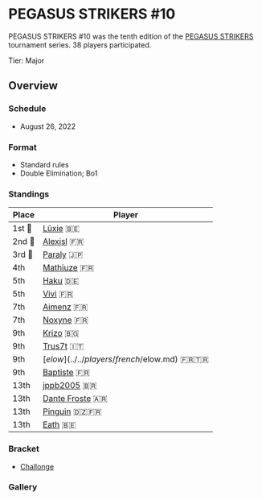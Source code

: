 # PEGASUS STRIKERS #10

PEGASUS STRIKERS #10 was the tenth edition of the [PEGASUS STRIKERS](pegasusmain.md)
tournament series. 38 players participated.

Tier: Major

## Overview

### Schedule
- August 26, 2022

### Format
- Standard rules
- Double Elimination; Bo1

### Standings

|Place|Player|
|-|-|
|1st :1st_place_medal:|[Lûxie](../../players/belgian/luxie.md) :belgium:|
|2nd :2nd_place_medal:|[Alexisl](../../players/french/alexisl.md) :fr:|
|3rd :3rd_place_medal:|[Paraly](../../players/japanese/paraly.md) :jp:|
|4th|[Mathiuze](../../players/french/mathiuze.md) :fr:|
|5th|[Haku](../../players/german/haku.md) :de:|
|5th|[Vivi](../../players/french/vivi.md) :fr:|
|7th|[Aimenz](../../players/french/aimenz.md) :fr:|
|7th|[Noxyne](../../players/french/noxyne.md) :fr:|
|9th|[Krizo](../../players/bulgarian/krizo.md) :bulgaria:|
|9th|[Trus7t](../../players/italian/trus7t.md) :it:|
|9th|[$elow](../../players/french/$elow.md) :fr::tr:|
|9th|[Baptiste](../../players/french/baptiste.md) :fr:|
|13th|[jppb2005](../../players/brazilian/jppb2005.md) :brazil:|
|13th|[Dante Froste](../../players/argentinian/dantefroste.md) :argentina:|
|13th|[Pinguin](../../players/french/pinguin.md) :algeria::fr:|
|13th|[Eath](../../players/belgian/eath.md) :belgium:|

### Bracket
- [Challonge](https://challonge.com/pegasusstrikers10)

### Gallery